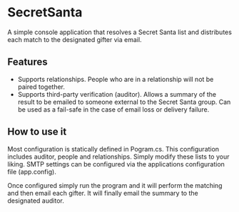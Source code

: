 SecretSanta
===========

A simple console application that resolves a Secret Santa list and distributes each match to the designated gifter via email.

Features
--------
* Supports relationships. People who are in a relationship will not be paired together.
* Supports third-party verification (auditor). Allows a summary of the result to be emailed to someone external to the Secret Santa group. Can be used as a fail-safe in the case of email loss or delivery failure.
 
How to use it
-------------
Most configuration is statically defined in Pogram.cs. This configuration includes auditor, people and relationships. Simply modify these lists to your liking. SMTP settings can be configured via the applications configuration file (app.config).

Once configured simply run the program and it will perform the matching and then email each gifter. It will finally email the summary to the designated auditor.
